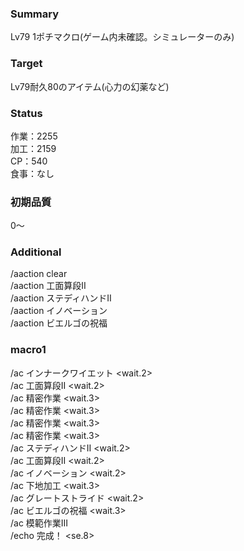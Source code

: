 ### Summary  
  
Lv79 1ポチマクロ(ゲーム内未確認。シミュレーターのみ)  
  
### Target  
  
Lv79耐久80のアイテム(心力の幻薬など)
  
### Status  
  
作業：2255  
加工：2159  
CP：540  
食事：なし  
  
### 初期品質  
  
0～  
  
### Additional  
  
/aaction clear  
/aaction 工面算段II  
/aaction ステディハンドII  
/aaction イノベーション  
/aaction ビエルゴの祝福  
  
### macro1  
  
/ac インナークワイエット <wait.2>  
/ac 工面算段II <wait.2>  
/ac 精密作業 <wait.3>  
/ac 精密作業 <wait.3>  
/ac 精密作業 <wait.3>  
/ac 精密作業 <wait.3>  
/ac ステディハンドII <wait.2>  
/ac 工面算段II <wait.2>  
/ac イノベーション <wait.2>  
/ac 下地加工 <wait.3>  
/ac グレートストライド <wait.2>  
/ac ビエルゴの祝福 <wait.3>  
/ac 模範作業III  
/echo 完成！ <se.8>  

